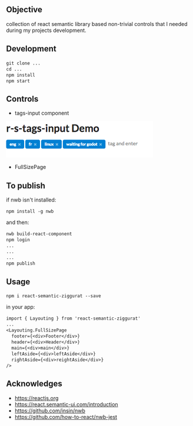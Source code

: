 ## Objective
collection of react semantic library based non-trivial controls that I needed during my projects development.

## Development 
```
git clone ...
cd ...
npm install 
npm start
```

## Controls 
- tags-input component

![tags-input component](doc/tags-input.png "tags-input component pic")

- FullSizePage



## To publish
if nwb isn't installed: 
```
npm install -g nwb
```
and then: 
```
nwb build-react-component
npm login
...
...
...
npm publish
```

## Usage
```
npm i react-semantic-ziggurat --save
```

in your app: 
```
import { Layouting } from 'react-semantic-ziggurat'
...
<Layouting.FullSizePage
  footer={<div>Footer</div>}
  header={<div>Header</div>}
  main={<div>main</div>}
  leftAside={<div>leftAside</div>}
  rightAside={<div>reightAside</div>}
/>
```

## Acknowledges
- https://reactjs.org
- https://react.semantic-ui.com/introduction
- https://github.com/insin/nwb
- https://github.com/how-to-react/nwb-jest
